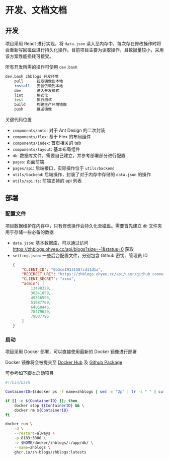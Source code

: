 # 开发、文档文档

## 开发

项目采用 React 进行实现，将 `data.json` 读入至内存中，每次存在修改操作时将会重新写回磁盘进行持久化操作。目前项目主要为读取操作，且数据量较小，采用该方案性能损耗可接受。

所有开发所需的操作可使用 `dev.bash`
```bash
dev.bash zhblogs 开发环境
    pull      拉取镜像到本地
    install   安装依赖到本地
    dev       进入开发模式
    lint      格式化
    test      执行测试
    build     构建生产环境镜像
    push      推送镜像
```

关键代码位置
- `components/antd`: 对于 Ant Design 的二次封装
- `components/flex`: 基于 Flex 的布局组件
- `components/index`: 首页相关的 tab
- `components/layout`: 基本布局组件
- `db`: 数据库文件，需要自己建立，并参考部署部分进行配置
- `pages`: 页面前端
- `pages/api`: 后端接口，实际操作位于 `utils/backend`
- `utils/backend`: 后端操作，封装了对于内存中存储的 `data.json` 的操作
- `utils/api.ts`: 前端支持的 api 列表
 


## 部署

### 配置文件

项目数据维护在内存中，只有修改操作会持久化至磁盘。需要首先建立 `db` 文件夹用于存储一些必备的数据
- `data.json`: 基本数据库，可以通过访问 https://zhblogs.ohyee.cc/api/blogs?size=-1&status=0 获取
- `setting.json`: 一些后台配置文件，分别包含 Github 密钥、管理员 ID
    ```json
    {
        "CLIENT_ID": "0b3ce1913158fcd11d1a",
        "REDIRECT_URI": "https://zhblogs.ohyee.cc/api/user/github_connect",
        "CLIENT_SECRET": "xxxx",
        "admin": [
            13498329,
            30341059,
            49336598,
            51087760,
            64068446,
            78479629,
            79007796
        ]
    }
    ```

### 启动

项目采用 Docker 部署，可以直接使用最新的 Docker 镜像进行部署

Docker 镜像将会被提交至 [Docker Hub](https://hub.docker.com/r/ohyee/zhblogs) 及 [Github Package](https://github.com/zh-blogs/blog-daohang/pkgs/container/zhblogs)


可参考如下脚本启动项目
```bash
#!/bin/bash

ContainerID=$(docker ps -f name=zhblogs | sed -n "2p" | tr -s " " | cut -f 1 -d " ")

if [[ -n ${ContainerID} ]]; then
    docker stop ${ContainerID} && \
    docker rm ${ContainerID}
fi

docker run \
    -d \
    --restart=always \
    -p 8183:3000 \
    -v $HOME/docker/zhblogs/:/app/db/ \
    --name=zhblogs \
    ghcr.io/zh-blogs/zhblogs:latests
```